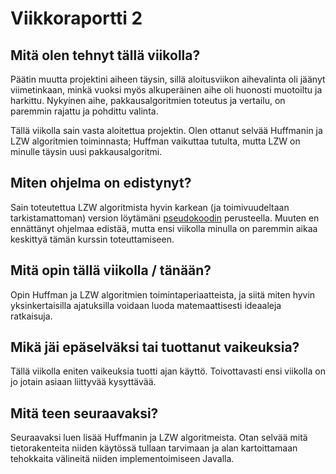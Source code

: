 # Viikkoraportti 2
## Mitä olen tehnyt tällä viikolla?
Päätin muutta projektini aiheen täysin, sillä aloitusviikon aihevalinta oli jäänyt viimetinkaan, minkä vuoksi myös alkuperäinen aihe oli huonosti muotoiltu ja harkittu. Nykyinen aihe, pakkausalgoritmien toteutus ja vertailu, on paremmin rajattu ja pohdittu valinta.

Tällä viikolla sain vasta aloitettua projektin. Olen ottanut selvää Huffmanin ja LZW algoritmien toiminnasta; Huffman vaikuttaa tutulta, mutta LZW on minulle täysin uusi pakkausalgoritmi.

## Miten ohjelma on edistynyt?
Sain toteutettua LZW algoritmista hyvin karkean (ja toimivuudeltaan tarkistamattoman) version löytämäni [pseudokoodin](https://www2.cs.sfu.ca/CourseCentral/365/li/squeeze/LZW.html) perusteella. Muuten en ennättänyt ohjelmaa edistää, mutta ensi viikolla minulla on paremmin aikaa keskittyä tämän kurssin toteuttamiseen.

## Mitä opin tällä viikolla / tänään?
Opin Huffman ja LZW algoritmien toimintaperiaatteista, ja siitä miten hyvin yksinkertaisilla ajatuksilla voidaan luoda matemaattisesti ideaaleja ratkaisuja.

## Mikä jäi epäselväksi tai tuottanut vaikeuksia?
Tällä viikolla eniten vaikeuksia tuotti ajan käyttö. Toivottavasti ensi viikolla on jo jotain asiaan liittyvää kysyttävää.

## Mitä teen seuraavaksi?
Seuraavaksi luen lisää Huffmanin ja LZW algoritmeista. Otan selvää mitä tietorakenteita niiden käytössä tullaan tarvimaan ja alan kartoittamaan tehokkaita välineitä niiden implementoimiseen Javalla.
